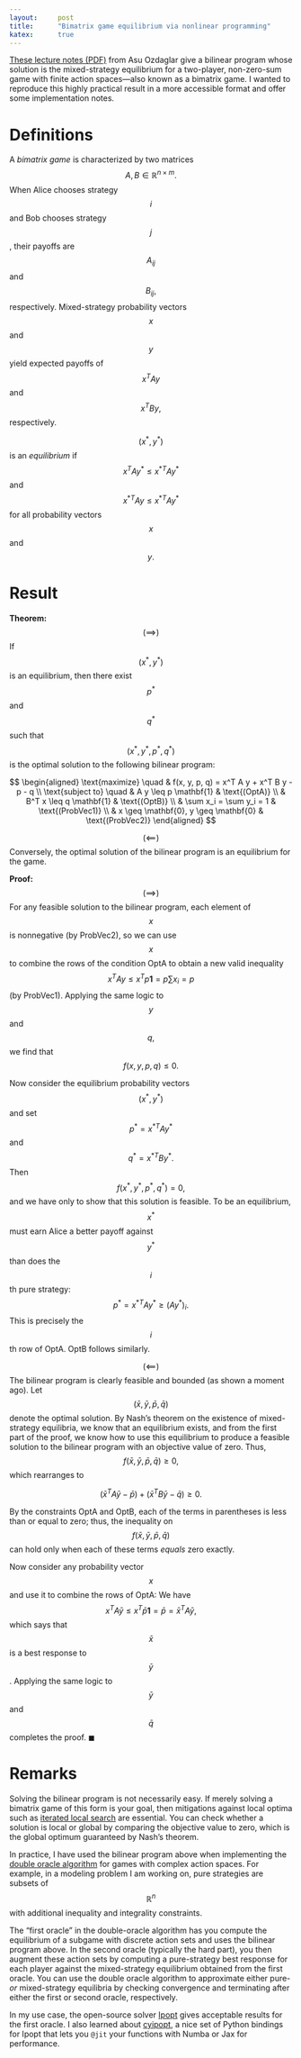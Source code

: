 ```yaml
---
layout:     post
title:      "Bimatrix game equilibrium via nonlinear programming"
katex:      true
---
```


[These lecture notes
(PDF)](https://ocw.mit.edu/courses/6-254-game-theory-with-engineering-applications-spring-2010/9cca6ef4a5399a4e05891f471d667441_MIT6_254S10_lec09.pdf)
from Asu Ozdaglar give a bilinear program whose solution is the mixed-strategy
equilibrium for a two-player, non-zero-sum game with finite action spaces—also
known as a bimatrix game. I wanted to reproduce this highly practical result in
a more accessible format and offer some implementation notes.<!--more-->

# Definitions

A *bimatrix game* is characterized by two matrices $$A, B \in \mathbb{R}^{n
\times m}.$$ When Alice chooses strategy $$i$$ and Bob chooses strategy $$j$$,
their payoffs are $$A_{ij}$$ and $$B_{ij},$$ respectively. Mixed-strategy
probability vectors $$x$$ and $$y$$ yield expected payoffs of $$x^T A y$$ and
$$x^T B y,$$ respectively.

$$(x^*, y^*)$$ is an *equilibrium* if $$x^T A y^* \leq x^{*T} A y^*$$ and
$$x^{*T} A y \leq x^{*T} A y^*$$ for all probability vectors $$x$$ and $$y.$$

# Result

**Theorem:** $$(\implies)$$ If $$(x^*, y^*)$$ is an equilibrium, then there
exist $$p^*$$ and $$q^*$$ such that $$(x^*, y^*, p^*, q^*)$$ is the optimal
solution to the following bilinear program:

$$
\begin{aligned}
    \text{maximize} \quad   & f(x, y, p, q) = x^T A y + x^T B y - p - q    \\
    \text{subject to} \quad & A y \leq p \mathbf{1} & \text{(OptA)} \\
                            & B^T x \leq q \mathbf{1} & \text{(OptB)} \\
                            & \sum x_i = \sum y_i = 1 & \text{(ProbVec1)} \\
                            & x \geq \mathbf{0}, y \geq \mathbf{0} & \text{(ProbVec2)}
\end{aligned}
$$

$$(\impliedby)$$ Conversely, the optimal solution of the bilinear program is an
equilibrium for the game.

**Proof:** $$(\implies)$$ For any feasible solution to the bilinear program,
each element of $$x$$ is nonnegative (by ProbVec2), so we can use $$x$$ to
combine the rows of the condition OptA to obtain a new valid inequality $$x^T A
y \leq x^T p \mathbf{1} = p \sum x_i = p$$ (by ProbVec1). Applying the same
logic to $$y$$ and $$q,$$ we find that $$f(x, y, p, q) \leq 0.$$

Now consider the equilibrium probability vectors $$(x^*, y^*)$$ and set $$p^* =
x^{*T} A y^*$$ and $$q^* = x^{*T} B y^{*}.$$ Then $$f(x^*, y^*, p^*, q^*) = 0,$$
and we have only to show that this solution is feasible. To be an equilibrium,
$$x^*$$ must earn Alice a better payoff against $$y^{*}$$ than does the $$i$$th
pure strategy: $$p^* = x^{*T} A y^* \geq (A y^*)_i.$$ This is precisely the
$$i$$th row of OptA. OptB follows similarly.

$$(\impliedby)$$ The bilinear program is clearly feasible and bounded (as shown
a moment ago). Let $$(\bar x, \bar y, \bar p, \bar q)$$ denote the optimal
solution. By Nash’s theorem on the existence of mixed-strategy equilibria, we
know that an equilibrium exists, and from the first part of the proof, we know
how to use this equilibrium to produce a feasible solution to the bilinear
program with an objective value of zero. Thus, $$f(\bar x, \bar y, \bar p, \bar
q) \geq 0,$$ which rearranges to

$$(\bar x^T A \bar y - \bar p) + (\bar x^T B \bar y - \bar q) \geq 0.$$

By the constraints OptA and OptB, each of the terms in parentheses is less than
or equal to zero; thus, the inequality on $$f(\bar x, \bar y, \bar p, \bar q)$$
can hold only when each of these terms *equals* zero exactly.

Now consider any probability vector $$x$$ and use it to combine the rows of
OptA: We have $$x^T A \bar y \leq x^T \bar p \mathbf{1} = \bar p = \bar x^T A
\bar y,$$ which says that $$\bar x$$ is a best response to $$\bar y$$. Applying
the same logic to $$\bar y$$ and $$\bar q$$ completes the proof. ◼

# Remarks

Solving the bilinear program is not necessarily easy. If merely solving a
bimatrix game of this form is your goal, then mitigations against local optima
such as [iterated local
search](https://en.wikipedia.org/wiki/Iterated_local_search) are essential. You
can check whether a solution is local or global by comparing the objective value
to zero, which is the global optimum guaranteed by Nash’s theorem.

In practice, I have used the bilinear program above when implementing the
[double oracle algorithm](https://arxiv.org/abs/2009.12185) for games with
complex action spaces. For example, in a modeling problem I am working on, pure
strategies are subsets of $$\mathbb{R}^n$$ with additional inequality and
integrality constraints.

The “first oracle” in the double-oracle algorithm has you compute the
equilibrium of a subgame with discrete action sets and uses the bilinear program
above. In the second oracle (typically the hard part), you then augment these
action sets by computing a pure-strategy best response for each player against
the mixed-strategy equilibrium obtained from the first oracle. You can use the
double oracle algorithm to approximate either pure- *or* mixed-strategy
equilibria by checking convergence and terminating after either the first or
second oracle, respectively.

In my use case, the open-source solver [Ipopt](https://github.com/coin-or/Ipopt)
gives acceptable results for the first oracle. I also learned about
[cyipopt](https://github.com/mechmotum/cyipopt), a nice set of Python bindings
for Ipopt that lets you `@jit` your functions with Numba or Jax for performance.
